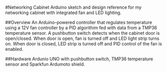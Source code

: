 #Networking Cabinet
Arduino sketch and design reference for my networking cabinet with integrated fan and LED lighting.

##Overview
An Arduino-powered controller that regulates temperature using a 12V fan controller by a PID algorithim fed with data from a TMP36 temperature sensor.
A pushbutton switch detects when the cabinet door is open/closed. When door is open, fan is turned off and LED light strip turns on. When door is closed, LED strip is turned off and PID control of the fan is enabled.

##Hardware
Ardunio UNO with pushbutton switch, TMP36 temperature sensor and Sparkfun Ardumoto shield.

